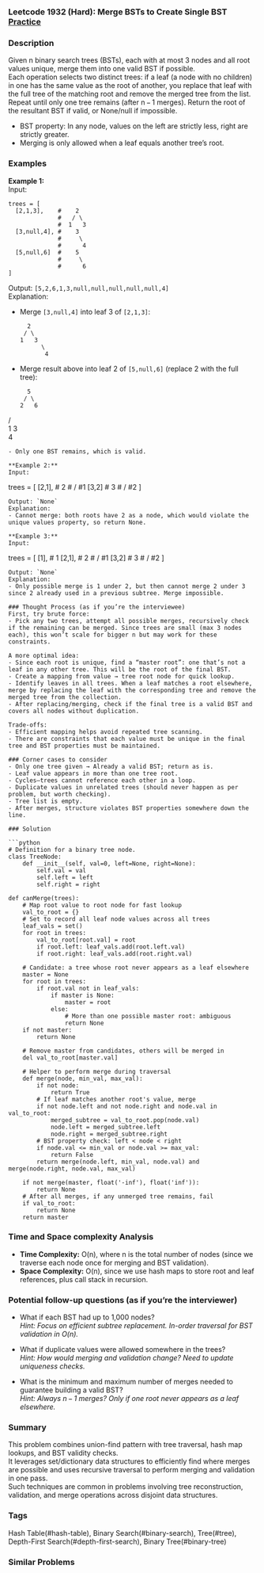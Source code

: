 ### Leetcode 1932 (Hard): Merge BSTs to Create Single BST [Practice](https://leetcode.com/problems/merge-bsts-to-create-single-bst)

### Description  
Given n binary search trees (BSTs), each with at most 3 nodes and all root values unique, merge them into one valid BST if possible.  
Each operation selects two distinct trees: if a leaf (a node with no children) in one has the same value as the root of another, you replace that leaf with the full tree of the matching root and remove the merged tree from the list.  
Repeat until only one tree remains (after n − 1 merges). Return the root of the resultant BST if valid, or None/null if impossible.

- BST property: In any node, values on the left are strictly less, right are strictly greater.
- Merging is only allowed when a leaf equals another tree’s root.

### Examples  

**Example 1:**  
Input:  
```
trees = [
  [2,1,3],    #    2
              #   / \
              #  1   3
  [3,null,4], #    3
              #     \
              #      4
  [5,null,6]  #    5
              #     \
              #      6
]
```   
Output: `[5,2,6,1,3,null,null,null,null,null,4]`  
Explanation:  
- Merge `[3,null,4]` into leaf 3 of `[2,1,3]`:  
  ```
    2
   / \
  1   3
        \
         4
  ```
- Merge result above into leaf 2 of `[5,null,6]` (replace 2 with the full tree):  
  ```
    5
   / \
  2   6
 / \
1   3
      \
       4
  ```
- Only one BST remains, which is valid.

**Example 2:**  
Input:  
```
trees = [
  [2,1],   # 2
           # /
           #1
  [3,2]    # 3
           # /
           #2
]
```
Output: `None`  
Explanation:  
- Cannot merge: both roots have 2 as a node, which would violate the unique values property, so return None.

**Example 3:**  
Input:  
```
trees = [
  [1],      # 1
  [2,1],    # 2
            # /
            #1
  [3,2]     # 3
            # /
            #2
]
```
Output: `None`  
Explanation:  
- Only possible merge is 1 under 2, but then cannot merge 2 under 3 since 2 already used in a previous subtree. Merge impossible.

### Thought Process (as if you’re the interviewee)  
First, try brute force:  
- Pick any two trees, attempt all possible merges, recursively check if the remaining can be merged. Since trees are small (max 3 nodes each), this won’t scale for bigger n but may work for these constraints.

A more optimal idea:
- Since each root is unique, find a “master root”: one that’s not a leaf in any other tree. This will be the root of the final BST.
- Create a mapping from value → tree root node for quick lookup.
- Identify leaves in all trees. When a leaf matches a root elsewhere, merge by replacing the leaf with the corresponding tree and remove the merged tree from the collection.
- After replacing/merging, check if the final tree is a valid BST and covers all nodes without duplication.

Trade-offs:
- Efficient mapping helps avoid repeated tree scanning.
- There are constraints that each value must be unique in the final tree and BST properties must be maintained.

### Corner cases to consider  
- Only one tree given → Already a valid BST; return as is.
- Leaf value appears in more than one tree root.
- Cycles—trees cannot reference each other in a loop.
- Duplicate values in unrelated trees (should never happen as per problem, but worth checking).
- Tree list is empty.
- After merges, structure violates BST properties somewhere down the line.

### Solution

```python
# Definition for a binary tree node.
class TreeNode:
    def __init__(self, val=0, left=None, right=None):
        self.val = val
        self.left = left
        self.right = right

def canMerge(trees):
    # Map root value to root node for fast lookup
    val_to_root = {}
    # Set to record all leaf node values across all trees
    leaf_vals = set()
    for root in trees:
        val_to_root[root.val] = root
        if root.left: leaf_vals.add(root.left.val)
        if root.right: leaf_vals.add(root.right.val)
    
    # Candidate: a tree whose root never appears as a leaf elsewhere
    master = None
    for root in trees:
        if root.val not in leaf_vals:
            if master is None:
                master = root
            else:
                # More than one possible master root: ambiguous
                return None
    if not master:
        return None

    # Remove master from candidates, others will be merged in
    del val_to_root[master.val]
    
    # Helper to perform merge during traversal
    def merge(node, min_val, max_val):
        if not node:
            return True
        # If leaf matches another root's value, merge
        if not node.left and not node.right and node.val in val_to_root:
            merged_subtree = val_to_root.pop(node.val)
            node.left = merged_subtree.left
            node.right = merged_subtree.right
        # BST property check: left < node < right
        if node.val <= min_val or node.val >= max_val:
            return False
        return merge(node.left, min_val, node.val) and merge(node.right, node.val, max_val)
    
    if not merge(master, float('-inf'), float('inf')):
        return None
    # After all merges, if any unmerged tree remains, fail
    if val_to_root:
        return None
    return master
```

### Time and Space complexity Analysis  

- **Time Complexity:** O(n), where n is the total number of nodes (since we traverse each node once for merging and BST validation).
- **Space Complexity:** O(n), since we use hash maps to store root and leaf references, plus call stack in recursion.

### Potential follow-up questions (as if you’re the interviewer)  

- What if each BST had up to 1,000 nodes?  
  *Hint: Focus on efficient subtree replacement. In-order traversal for BST validation in O(n).*

- What if duplicate values were allowed somewhere in the trees?  
  *Hint: How would merging and validation change? Need to update uniqueness checks.*

- What is the minimum and maximum number of merges needed to guarantee building a valid BST?  
  *Hint: Always n − 1 merges? Only if one root never appears as a leaf elsewhere.*

### Summary
This problem combines union-find pattern with tree traversal, hash map lookups, and BST validity checks.  
It leverages set/dictionary data structures to efficiently find where merges are possible and uses recursive traversal to perform merging and validation in one pass.  
Such techniques are common in problems involving tree reconstruction, validation, and merge operations across disjoint data structures.

### Tags
Hash Table(#hash-table), Binary Search(#binary-search), Tree(#tree), Depth-First Search(#depth-first-search), Binary Tree(#binary-tree)

### Similar Problems
